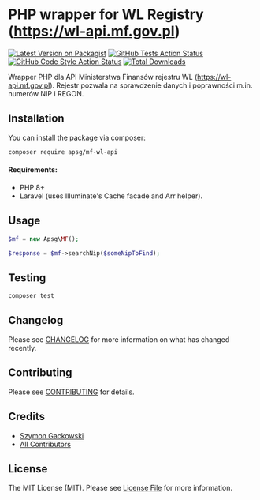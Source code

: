 # PHP wrapper for WL Registry (https://wl-api.mf.gov.pl)

[![Latest Version on Packagist](https://img.shields.io/packagist/v/apsg/mf-wl-api.svg?style=flat-square)](https://packagist.org/packages/apsg/mf-wl-api)
[![GitHub Tests Action Status](https://img.shields.io/github/workflow/status/apsg/mf-wl-api/run-tests?label=tests)](https://github.com/apsg/mf-wl-api/actions?query=workflow%3Arun-tests+branch%3Amain)
[![GitHub Code Style Action Status](https://img.shields.io/github/workflow/status/apsg/mf-wl-api/Check%20&%20fix%20styling?label=code%20style)](https://github.com/apsg/mf-wl-api/actions?query=workflow%3A"Check+%26+fix+styling"+branch%3Amain)
[![Total Downloads](https://img.shields.io/packagist/dt/apsg/mf-wl-api.svg?style=flat-square)](https://packagist.org/packages/apsg/mf-wl-api)

Wrapper PHP dla API Ministerstwa Finansów rejestru WL (https://wl-api.mf.gov.pl). Rejestr pozwala na sprawdzenie danych
i poprawności m.in. numerów NIP i REGON.

## Installation

You can install the package via composer:

```bash
composer require apsg/mf-wl-api
```

#### Requirements:
- PHP 8+
- Laravel (uses Illuminate's Cache facade and Arr helper).

## Usage

```php
$mf = new Apsg\MF();

$response = $mf->searchNip($someNipToFind);

```

## Testing

```bash
composer test
```

## Changelog

Please see [CHANGELOG](CHANGELOG.md) for more information on what has changed recently.

## Contributing

Please see [CONTRIBUTING](.github/CONTRIBUTING.md) for details.

## Credits

- [Szymon Gackowski](https://github.com/apsg)
- [All Contributors](../../contributors)

## License

The MIT License (MIT). Please see [License File](LICENSE.md) for more information.

